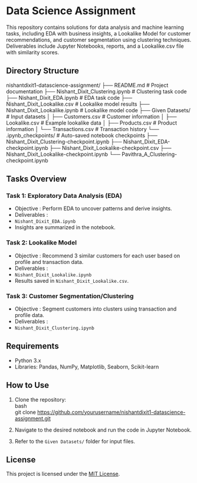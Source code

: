 
# Data Science Assignment  

This repository contains solutions for data analysis and machine learning tasks, including EDA with business insights, a Lookalike Model for customer recommendations, and customer segmentation using clustering techniques. Deliverables include Jupyter Notebooks, reports, and a Lookalike.csv file with similarity scores.

## Directory Structure  
 
nishantdixit1-datascience-assignment/
├── README.md                             # Project documentation
├── Nishant_Dixit_Clustering.ipynb        # Clustering task code
├── Nishant_Dixit_EDA.ipynb               # EDA task code
├── Nishant_Dixit_Lookalike.csv           # Lookalike model results
├── Nishant_Dixit_Lookalike.ipynb         # Lookalike model code
├── Given Datasets/                       # Input datasets
│   ├── Customers.csv                     # Customer information
│   ├── Lookalike.csv                     # Example lookalike data
│   ├── Products.csv                      # Product information
│   └── Transactions.csv                  # Transaction history
└── .ipynb_checkpoints/                   # Auto-saved notebook checkpoints
    ├── Nishant_Dixit_Clustering-checkpoint.ipynb
    ├── Nishant_Dixit_EDA-checkpoint.ipynb
    ├── Nishant_Dixit_Lookalike-checkpoint.csv
    ├── Nishant_Dixit_Lookalike-checkpoint.ipynb
    └── Pavithra_A_Clustering-checkpoint.ipynb
   

## Tasks Overview  

### Task 1: Exploratory Data Analysis (EDA) 
 
-  Objective : Perform EDA to uncover patterns and derive insights.  
-  Deliverables :  
  - `Nishant_Dixit_EDA.ipynb`  
  - Insights are summarized in the notebook.  

### Task 2: Lookalike Model 
 
-  Objective : Recommend 3 similar customers for each user based on profile and transaction data.  
-  Deliverables :  
  - `Nishant_Dixit_Lookalike.ipynb`  
  - Results saved in `Nishant_Dixit_Lookalike.csv`.  

### Task 3: Customer Segmentation/Clustering  

-  Objective : Segment customers into clusters using transaction and profile data.  
-  Deliverables :  
  - `Nishant_Dixit_Clustering.ipynb`  

## Requirements 
 
- Python 3.x  
- Libraries: Pandas, NumPy, Matplotlib, Seaborn, Scikit-learn  

## How to Use  

1. Clone the repository:  
    bash  
   git clone https://github.com/yourusername/nishantdixit1-datascience-assignment.git  
      
2. Navigate to the desired notebook and run the code in Jupyter Notebook.  
3. Refer to the `Given Datasets/` folder for input files.  

## License  
This project is licensed under the [MIT License](LICENSE).  
